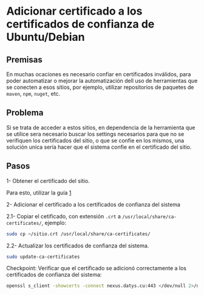 # Adicionar certificado a los certificados de confianza de Ubuntu/Debian

## Premisas

En muchas ocaciones es necesario confiar en certificados inválidos, para poder automatizar o mejorar la automatización dell uso de herramientas que se conecten a esos sitios, por ejemplo, utilizar repositorios de paquetes de `maven`, `npm`, `nuget`, etc.

## Problema

Si se trata de acceder a estos sitios, en dependencia de la herramienta que se utilice sera necesario buscar los settings necesarios para que no se verifiquen los certificados del sitio, o que se confie en los mismos, una solución unica sería hacer que el sistema confie en el certificado del sitio.

## Pasos

1- Obtener el certificado del sitio.

Para esto, utilizar la guía [1](ssl-obtain-site-certificate.md)

2- Adicionar el certificado a los certificados de confianza del sistema

2.1- Copiar el cetificado, con extensión `.crt` a `/usr/local/share/ca-certificates/`, ejemplo:

```bash
sudo cp ~/sitio.crt /usr/local/share/ca-certificates/
```

2.2- Actualizar los certificados de confianza del sistema.

```bash
sudo update-ca-certificates
```

Checkpoint: Verificar que el certificado se adicionó correctamente a los certificados de confianza del sistema:

```bash
openssl s_client -showcerts -connect nexus.datys.cu:443 </dev/null 2>/dev/null
```

